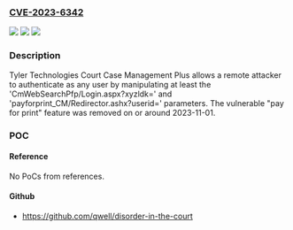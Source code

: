 ### [CVE-2023-6342](https://cve.mitre.org/cgi-bin/cvename.cgi?name=CVE-2023-6342)
![](https://img.shields.io/static/v1?label=Product&message=Court%20Case%20Management%20Plus&color=blue)
![](https://img.shields.io/static/v1?label=Version&message=0%3C%20~2023-11-01%20&color=brighgreen)
![](https://img.shields.io/static/v1?label=Vulnerability&message=CWE-287%20Improper%20Authentication&color=brighgreen)

### Description

Tyler Technologies Court Case Management Plus allows a remote attacker to authenticate as any user by manipulating at least the 'CmWebSearchPfp/Login.aspx?xyzldk=' and 'payforprint_CM/Redirector.ashx?userid=' parameters. The vulnerable "pay for print" feature was removed on or around 2023-11-01.

### POC

#### Reference
No PoCs from references.

#### Github
- https://github.com/qwell/disorder-in-the-court

